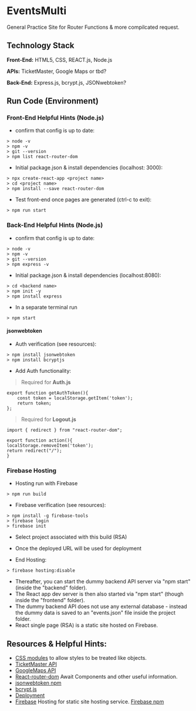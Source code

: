 # EventsMulti
General Practice Site for Router Functions & more compilcated request.  

## Technology Stack
**Front-End:** HTML5, CSS, REACT.js, Node.js

**APIs:** TicketMaster, Google Maps or tbd?

**Back-End:** Express.js, bcrypt.js, JSONwebtoken?


## Run Code (Environment)
### Front-End Helpful Hints (Node.js)
- confirm that config is up to date:

```
> node -v
> npm -v
> git --version
> npm list react-router-dom
```

- Initial package.json & install dependencies (localhost: 3000):
```
> npx create-react-app <project name>
> cd <project name>
> npm install --save react-router-dom
```
- Test front-end once pages are generated (ctrl-c to exit):
```
> npm run start
```

### Back-End Helpful Hints (Node.js)
- confirm that config is up to date:

```
> node -v
> npm -v
> git --version
> npm express -v 
```

- Initial package.json & install dependencies (localhost:8080):
```
> cd <backend name>
> npm init -y
> npm install express 
```

- In a separate terminal run
```
> npm start
```
#### jsonwebtoken 
- Auth verification (see resources):
```
> npm install jsonwebtoken
> npm install bcryptjs
```
- Add Auth functionality:
> Required for **Auth.js**
```
export function getAuthToken(){
    const token = localStorage.getItem('token');
    return token;
};
```

> Required for **Logout.js**
```
import { redirect } from "react-router-dom";

export function action(){
localStorage.removeItem('token');
return redirect("/");
}
```

### Firebase Hosting
- Hosting run with Firebase
```
> npm run build
```
- Firebase verification (see resources):
```
> npm install -g firebase-tools
> firebase login
> firebase init
```
- Select project associated with this build (RSA)
- Once the deployed URL will be used for deployment

- End Hosting:
```
> firebase hosting:disable
```


- Thereafter, you can start the dummy backend API server via "npm start" (inside the "backend" folder).
- The React app dev server is then also started via "npm start" (though inside the "frontend" folder).
- The dummy backend API does not use any external database - instead the dummy data is saved to an "events.json" file inside the project folder.
- React single page (RSA) is a static site hosted on Firebase. 



## Resources & Helpful Hints:
- [CSS modules](https://create-react-app.dev/docs/adding-a-css-modules-stylesheet/) to allow styles to be treated like objects.
- [TicketMaster API](https://developer.ticketmaster.com/products-and-docs/apis/getting-started/)
- [GoogleMaps API](https://mapsplatform.google.com/?utm_source=search&utm_medium=googleads&utm_campaign=brand_core_exa_desk_mobile_us&gclid=CjwKCAjwov6hBhBsEiwAvrvN6It7s5nDPDkGxoELArYxrXgEEmysA79BnaoTIwxoXKs7NfHHeIvu_BoCmSIQAvD_BwE&gclsrc=aw.ds)
- [React-router-dom](https://reactrouter.com/en/main/components/await) Await Components and other useful information. 
- [jsonwebtoken npm](https://www.npmjs.com/package/jsonwebtoken)
- [bcrypt.js](https://www.npmjs.com/package/bcryptjs)
- [Deployment](https://cra.link/deployment)
- [Firebase](https://firebase.google.com/) Hosting for static site hosting service. [Firebase npm](https://www.npmjs.com/package/firebase-tools)
